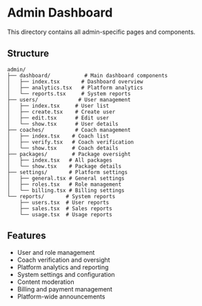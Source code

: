 # Admin Dashboard

This directory contains all admin-specific pages and components.

## Structure

```
admin/
├── dashboard/           # Main dashboard components
│   ├── index.tsx       # Dashboard overview
│   ├── analytics.tsx   # Platform analytics
│   └── reports.tsx     # System reports
├── users/             # User management
│   ├── index.tsx     # User list
│   ├── create.tsx    # Create user
│   ├── edit.tsx      # Edit user
│   └── show.tsx      # User details
├── coaches/          # Coach management
│   ├── index.tsx    # Coach list
│   ├── verify.tsx   # Coach verification
│   └── show.tsx     # Coach details
├── packages/        # Package oversight
│   ├── index.tsx   # All packages
│   └── show.tsx    # Package details
├── settings/       # Platform settings
│   ├── general.tsx # General settings
│   ├── roles.tsx   # Role management
│   └── billing.tsx # Billing settings
└── reports/       # System reports
    ├── users.tsx  # User reports
    ├── sales.tsx  # Sales reports
    └── usage.tsx  # Usage reports
```

## Features

- User and role management
- Coach verification and oversight
- Platform analytics and reporting
- System settings and configuration
- Content moderation
- Billing and payment management
- Platform-wide announcements 